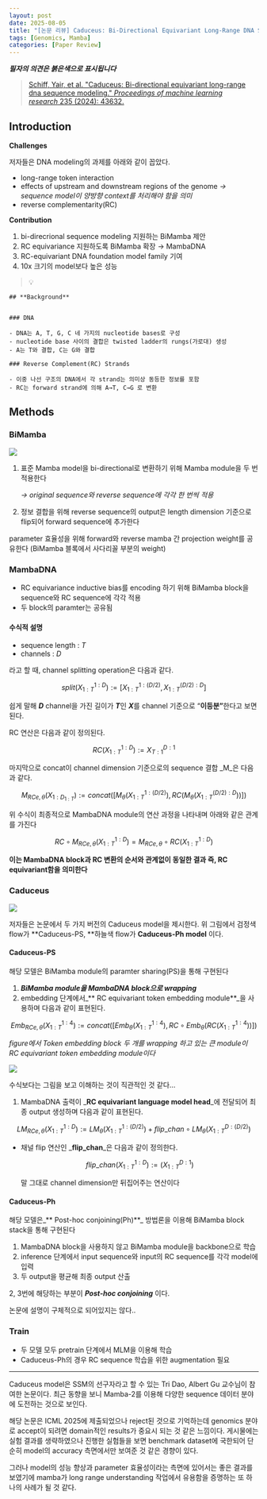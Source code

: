 ```yaml
---
layout: post
date: 2025-08-05
title: "[논문 리뷰] Caduceus: Bi-Directional Equivariant Long-Range DNA Sequence Modeling"
tags: [Genomics, Mamba]
categories: [Paper Review]
---
```


<span class="notion-red">_**필자의 의견은 붉은색으로 표시됩니다**_</span>


> [Schiff, Yair, et al. "Caduceus: Bi-directional equivariant long-range dna sequence modeling." ](https://pmc.ncbi.nlm.nih.gov/articles/PMC12189541/)[_Proceedings of machine learning research_](https://pmc.ncbi.nlm.nih.gov/articles/PMC12189541/)[ 235 (2024): 43632.](https://pmc.ncbi.nlm.nih.gov/articles/PMC12189541/)



## Introduction


**Challenges**


저자들은 DNA modeling의 과제를 아래와 같이 꼽았다.

- long-range token interaction
- effects of upstream and downstream regions of the genome 
_→ sequence model이 양방향 context를 처리해야 함을 의미_
- reverse complementarity(RC)

**Contribution**

1. bi-direcrional sequence modeling 지원하는 BiMamba 제안
1. RC equivariance 지원하도록 BiMamba 확장 → MambaDNA
1. RC-equivariant DNA foundation model family 기여
1. 10x 크기의 model보다 높은 성능

> 💡 


	## **Background**


	### DNA

	- DNA는 A, T, G, C 네 가지의 nucleotide bases로 구성
	- nucleotide base 사이의 결합은 twisted ladder의 rungs(가로대) 생성
	- A는 T와 결합, C는 G와 결합

	### Reverse Complement(RC) Strands

	- 이중 나선 구조의 DNA에서 각 strand는 의미상 동등한 정보를 포함
	- RC는 forward strand에 의해 A→T, C→G 로 변환


## Methods



### BiMamba


![](https://prod-files-secure.s3.us-west-2.amazonaws.com/542b861c-36a8-4051-84e5-8804b6728dba/2c247d59-7815-4980-99f0-8f0d21f445a7/image.png?X-Amz-Algorithm=AWS4-HMAC-SHA256&X-Amz-Content-Sha256=UNSIGNED-PAYLOAD&X-Amz-Credential=ASIAZI2LB466SNEDX3LH%2F20251007%2Fus-west-2%2Fs3%2Faws4_request&X-Amz-Date=20251007T170109Z&X-Amz-Expires=3600&X-Amz-Security-Token=IQoJb3JpZ2luX2VjEBEaCXVzLXdlc3QtMiJIMEYCIQDKGQj0CVCJSN1PmtZfBHXMTB8n6DhuRoD%2F8ZDSJmLxdwIhAJddxRSga15R8E3Uz3dNjZFQ5xNeWgb90t%2B8%2FR9HNBubKogECKr%2F%2F%2F%2F%2F%2F%2F%2F%2F%2FwEQABoMNjM3NDIzMTgzODA1IgxqR%2B4nEkbJgDj0hiIq3AMnJOmjaDskcijS%2B%2Bu5BmUlZSN9Ju1YiMB5Y6HtX69N4ECbyrZFbPwkhDnWoBAfKJjvNmOmGIdN%2BO3sVCZj527D1B7kYpIYdbx%2BkMtcWRuEugn%2FgNtnBIVMqJMAiGg6oIPfS6RXfktW5G6jTr1%2BowSE%2Fq0p7zp2iVDvMgCYAmWGi8%2BVWERCqsGGPalRDh9Pf%2F0rkpZuxBP29IYKrq7fwK44CYvEOF8W4x%2B8ycm5YnoVIRle6Ca%2BvoUa6YAQ%2BZ5t6ELVSGbTZfsvzovSWnO7OkAgqDXKsaTkP25lX2ZxTA6sL4JCgPsb1tmyczq2AxEG9PsVn2%2BrHS0wEFdTBa7aNWiepIBuh%2FsbWwLHLxmM9%2F1iw7OBgjI%2FN%2Fvmx5%2BEgmv%2FafhvnU7b4eivHcSoO%2BqNww2dZuJ%2BoQUnMuXRqDUimg2AdHAez%2FqeD5sRRr3B9kmG1VL6RhW6nplnuSshymv6EQ0p%2B4UMKQYtEHk31rMewyu3sfl5lcfKgPcZppHekCaHizBlCutSDI7n7LpWq9A00Mfx4uw09nxpLyaOxkC6E5%2B%2F5iEzqkub7A4j0YkTzUmuWXeQ03FerHIxB9OTU2hH1ZYgbVIgcaoa2xEYOsY5Dlt6bp8y4lHZZ8z763JgeTCwgJXHBjqkAQuGC1FP7Gyl6INSDnInkSFO8P1Ez%2FgTE99iVY8kKWXeusdqeE0acOSk6%2B1jL6G27mfhBCZ34s6nhRDQRGZbHhPxOL0S8EZUPTbu2QcwS8roMhrna688QBCObAdgbmK4VMwDYL3%2FF0PDtkXRS4IHL8FXUjaoVwUQcd1Sus5bO6J6u2tDQjHN91jm0ZGXhhVAySfledlFsObcZGK8FSr5KiRTl0zZ&X-Amz-Signature=aa5c55e21b2965a3fb6d7847bca56f032d4c9b517b0c4377c1ff6279af828440&X-Amz-SignedHeaders=host&x-amz-checksum-mode=ENABLED&x-id=GetObject)

1. 표준 Mamba model을 bi-directional로 변환하기 위해 Mamba module을 두 번 적용한다

	_→ original sequence와 reverse sequence에 각각 한 번씩 적용_

1. 정보 결합을 위해 reverse sequence의 output은 length dimension 기준으로 flip되어 forward sequence에 추가한다

parameter 효율성을 위해 forward와 reverse mamba 간 projection weight를 공유한다 (BiMamba 블록에서 사다리꼴 부분의 weight)



### MambaDNA

- RC equivariance inductive bias를 encoding 하기 위해 BiMamba block을 sequence와 RC sequence에 각각 적용
- 두 block의 paramter는 공유됨


#### 수식적 설명

- sequence length : _T_
- channels : _D_

라고 할 때,  channel splitting operation은 다음과 같다.


$$
split(X^{1:D}_{1:T}):=[X^{1:(D/2)}_{1:T},X^{(D/2):D}_{1:T}]
$$


<span class="notion-red">쉽게 말해 </span><span class="notion-red">_**D**_</span><span class="notion-red"> channel을 가진 길이가 </span><span class="notion-red">_**T**_</span><span class="notion-red">인 </span><span class="notion-red">_**X**_</span><span class="notion-red">를 channel 기준으로 “</span><span class="notion-red">**이등분”**</span><span class="notion-red">한다고 보면 된다.</span>


RC 연산은 다음과 같이 정의된다.


$$
RC(X^{1:D}_{1:T}):=X^{D:1}_{T:1}
$$


마지막으로 concat이 channel dimension 기준으로의 sequence 결합 _M_은 다음과 같다.


$$
M_{RCe,\theta}(X_{1:D_{1:T}}):=concat([M_{\theta}(X^{1:(D/2)}_{1:T}),RC(M_{\theta}(X^{(D/2):D}_{1:T}))])
$$


위 수식이 최종적으로 MambaDNA module의 연산 과정을 나타내며 아래와 같은 관계를 가진다


$$
RC\circ M_{RCe,\theta}(X^{1:D}_{1:T}) = M_{RCe,\theta} \circ RC(X^{1:D}_{1:T})
$$


**이는 MambaDNA block과 RC 변환의 순서와 관계없이 동일한 결과 즉, RC equivariant함을 의미한다**



### Caduceus


![](https://prod-files-secure.s3.us-west-2.amazonaws.com/542b861c-36a8-4051-84e5-8804b6728dba/f94a60d7-8145-473b-aef9-7c68d3ec604a/image.png?X-Amz-Algorithm=AWS4-HMAC-SHA256&X-Amz-Content-Sha256=UNSIGNED-PAYLOAD&X-Amz-Credential=ASIAZI2LB466SNEDX3LH%2F20251007%2Fus-west-2%2Fs3%2Faws4_request&X-Amz-Date=20251007T170110Z&X-Amz-Expires=3600&X-Amz-Security-Token=IQoJb3JpZ2luX2VjEBEaCXVzLXdlc3QtMiJIMEYCIQDKGQj0CVCJSN1PmtZfBHXMTB8n6DhuRoD%2F8ZDSJmLxdwIhAJddxRSga15R8E3Uz3dNjZFQ5xNeWgb90t%2B8%2FR9HNBubKogECKr%2F%2F%2F%2F%2F%2F%2F%2F%2F%2FwEQABoMNjM3NDIzMTgzODA1IgxqR%2B4nEkbJgDj0hiIq3AMnJOmjaDskcijS%2B%2Bu5BmUlZSN9Ju1YiMB5Y6HtX69N4ECbyrZFbPwkhDnWoBAfKJjvNmOmGIdN%2BO3sVCZj527D1B7kYpIYdbx%2BkMtcWRuEugn%2FgNtnBIVMqJMAiGg6oIPfS6RXfktW5G6jTr1%2BowSE%2Fq0p7zp2iVDvMgCYAmWGi8%2BVWERCqsGGPalRDh9Pf%2F0rkpZuxBP29IYKrq7fwK44CYvEOF8W4x%2B8ycm5YnoVIRle6Ca%2BvoUa6YAQ%2BZ5t6ELVSGbTZfsvzovSWnO7OkAgqDXKsaTkP25lX2ZxTA6sL4JCgPsb1tmyczq2AxEG9PsVn2%2BrHS0wEFdTBa7aNWiepIBuh%2FsbWwLHLxmM9%2F1iw7OBgjI%2FN%2Fvmx5%2BEgmv%2FafhvnU7b4eivHcSoO%2BqNww2dZuJ%2BoQUnMuXRqDUimg2AdHAez%2FqeD5sRRr3B9kmG1VL6RhW6nplnuSshymv6EQ0p%2B4UMKQYtEHk31rMewyu3sfl5lcfKgPcZppHekCaHizBlCutSDI7n7LpWq9A00Mfx4uw09nxpLyaOxkC6E5%2B%2F5iEzqkub7A4j0YkTzUmuWXeQ03FerHIxB9OTU2hH1ZYgbVIgcaoa2xEYOsY5Dlt6bp8y4lHZZ8z763JgeTCwgJXHBjqkAQuGC1FP7Gyl6INSDnInkSFO8P1Ez%2FgTE99iVY8kKWXeusdqeE0acOSk6%2B1jL6G27mfhBCZ34s6nhRDQRGZbHhPxOL0S8EZUPTbu2QcwS8roMhrna688QBCObAdgbmK4VMwDYL3%2FF0PDtkXRS4IHL8FXUjaoVwUQcd1Sus5bO6J6u2tDQjHN91jm0ZGXhhVAySfledlFsObcZGK8FSr5KiRTl0zZ&X-Amz-Signature=f28df54442454ef0a243b9a4856a2797a5317a9898b6cdf425452da5c959dd82&X-Amz-SignedHeaders=host&x-amz-checksum-mode=ENABLED&x-id=GetObject)


저자들은 논문에서 두 가지 버전의 Caduceus model을 제시한다. 위 그림에서 검정색 flow가 **Caduceus-PS, **하늘색 flow가 **Caduceus-Ph model** 이다.



#### Caduceus-PS


해당 모델은 BiMamba module의 paramter sharing(PS)을 통해 구현된다

1. _**BiMamba module을 MambaDNA block으로 wrapping**_
1. embedding 단계에서_** RC equivariant token embedding module**_을 사용하며 다음과 같이 표현된다.

$$
Emb_{RCe,\theta}(X^{1:4}_{1:T}):=concat([Emb_{\theta}(X^{1:4}_{1:T}),RC \circ Emb_{\theta}(RC(X^{1:4}_{1:T}))])
$$


_figure에서 Token embedding block 두 개를 wrapping 하고 있는 큰 module이 RC equivariant token embedding module이다_


![](https://prod-files-secure.s3.us-west-2.amazonaws.com/542b861c-36a8-4051-84e5-8804b6728dba/b175e4da-71eb-4e91-8c23-a06dabe673c9/image.png?X-Amz-Algorithm=AWS4-HMAC-SHA256&X-Amz-Content-Sha256=UNSIGNED-PAYLOAD&X-Amz-Credential=ASIAZI2LB466SNEDX3LH%2F20251007%2Fus-west-2%2Fs3%2Faws4_request&X-Amz-Date=20251007T170111Z&X-Amz-Expires=3600&X-Amz-Security-Token=IQoJb3JpZ2luX2VjEBEaCXVzLXdlc3QtMiJIMEYCIQDKGQj0CVCJSN1PmtZfBHXMTB8n6DhuRoD%2F8ZDSJmLxdwIhAJddxRSga15R8E3Uz3dNjZFQ5xNeWgb90t%2B8%2FR9HNBubKogECKr%2F%2F%2F%2F%2F%2F%2F%2F%2F%2FwEQABoMNjM3NDIzMTgzODA1IgxqR%2B4nEkbJgDj0hiIq3AMnJOmjaDskcijS%2B%2Bu5BmUlZSN9Ju1YiMB5Y6HtX69N4ECbyrZFbPwkhDnWoBAfKJjvNmOmGIdN%2BO3sVCZj527D1B7kYpIYdbx%2BkMtcWRuEugn%2FgNtnBIVMqJMAiGg6oIPfS6RXfktW5G6jTr1%2BowSE%2Fq0p7zp2iVDvMgCYAmWGi8%2BVWERCqsGGPalRDh9Pf%2F0rkpZuxBP29IYKrq7fwK44CYvEOF8W4x%2B8ycm5YnoVIRle6Ca%2BvoUa6YAQ%2BZ5t6ELVSGbTZfsvzovSWnO7OkAgqDXKsaTkP25lX2ZxTA6sL4JCgPsb1tmyczq2AxEG9PsVn2%2BrHS0wEFdTBa7aNWiepIBuh%2FsbWwLHLxmM9%2F1iw7OBgjI%2FN%2Fvmx5%2BEgmv%2FafhvnU7b4eivHcSoO%2BqNww2dZuJ%2BoQUnMuXRqDUimg2AdHAez%2FqeD5sRRr3B9kmG1VL6RhW6nplnuSshymv6EQ0p%2B4UMKQYtEHk31rMewyu3sfl5lcfKgPcZppHekCaHizBlCutSDI7n7LpWq9A00Mfx4uw09nxpLyaOxkC6E5%2B%2F5iEzqkub7A4j0YkTzUmuWXeQ03FerHIxB9OTU2hH1ZYgbVIgcaoa2xEYOsY5Dlt6bp8y4lHZZ8z763JgeTCwgJXHBjqkAQuGC1FP7Gyl6INSDnInkSFO8P1Ez%2FgTE99iVY8kKWXeusdqeE0acOSk6%2B1jL6G27mfhBCZ34s6nhRDQRGZbHhPxOL0S8EZUPTbu2QcwS8roMhrna688QBCObAdgbmK4VMwDYL3%2FF0PDtkXRS4IHL8FXUjaoVwUQcd1Sus5bO6J6u2tDQjHN91jm0ZGXhhVAySfledlFsObcZGK8FSr5KiRTl0zZ&X-Amz-Signature=6a459441b7b722a2b6937b4461a41fa32711be3f103f112c7002d40746d56470&X-Amz-SignedHeaders=host&x-amz-checksum-mode=ENABLED&x-id=GetObject)


<span class="notion-red">수식보다는 그림을 보고 이해하는 것이 직관적인 것 같다…</span>

1. MambaDNA 출력이 _**RC equivariant language model head**_에 전달되어 최종 output 생성하며 다음과 같이 표현된다.

$$
LM_{RCe,\theta}(X^{1:D}_{1:T}):= LM_{\theta}(X^{1:(D/2)}_{1:T})+flip\_chan\circ LM_{\theta}(X^{D:(D/2)}_{1:T})
$$

- 채널 flip 연산인 _**flip\_chan**_은 다음과 같이 정의한다.

	$$
	flip\_chan(X^{1:D}_{1:T}):=(X^{D:1}_{1:T})
	$$


	말 그대로 channel dimension만 뒤집어주는 연산이다



#### Caduceus-Ph


해당 모델은_** Post-hoc conjoining(Ph)**_ 방법론을 이용해 BiMamba block stack을 통해 구현된다

1. MambaDNA block을 사용하지 않고 BiMamba module을 backbone으로 학습
1. inference 단계에서 input sequence와 input의 RC sequence를 각각 model에 입력
1. 두 output을 평균해 최종 output 산출

2, 3번에 해당하는 부분이 _**Post-hoc conjoining**_ 이다.


<span class="notion-red">논문에 설명이 구체적으로 되어있지는 않다..</span>



### Train

- 두 모델 모두 pretrain 단계에서 MLM을 이용해 학습
- Caduceus-Ph의 경우 RC sequence 학습을 위한 augmentation 필요

---


<span class="notion-red">Caduceus model은 SSM의 선구자라고 할 수 있는 Tri Dao, Albert Gu 교수님이 참여한 논문이다. 최근 동향을 보니 Mamba-2를 이용해 다양한 sequence 데이터 분야에 도전하는 것으로 보인다.</span>


<span class="notion-red">해당 논문은 ICML 2025에 제출되었으나 reject된 것으로 기억하는데 genomics 분야로 accept이 되려면 domain적인 results가 중요시 되는 것 같은 느낌이다. 게시물에는 실험 결과를 생략하였으나 진행한 실험들을 보면 benchmark dataset에 국한되어 단순히 model의 accuracy 측면에서만 보여준 것 같은 경향이 있다.</span>


<span class="notion-red">그러나 model의 성능 향상과 parameter 효율성이라는 측면에 있어서는 좋은 결과를 보였기에 mamba가 long range understanding 작업에서 유용함을 증명하는 또 하나의 사례가 될 것 같다.</span>

